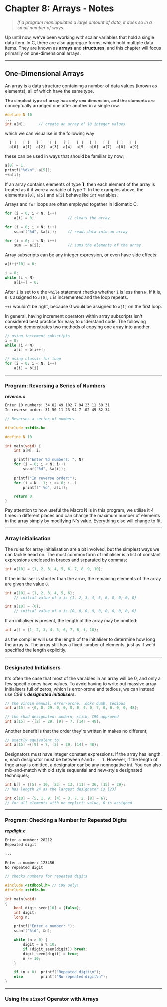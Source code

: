 # Chapter 8: Arrays - Notes

> *If a program maniupulates a large amount of data, it does so in a small number of ways*.

Up until now, we've been working with scalar variables that hold a single data item. In C, there are also aggregate forms, which hold multiple data items. They are known as **arrays** and **structures**, and this chapter will focus primarily on one-dimensional arrays.

***

## One-Dimensional Arrays

An array is a data structure containing a number of data values (known as elements), all of which have the same type.

The simplest type of array has only one dimension, and the elements are conceptually arranged one after another in a single row.

```C
#define N 10
...
int a[N];      // create an array of 10 integer values
```

which we can visualise in the following way

```
  [ ]   [ ]   [ ]   [ ]   [ ]   [ ]   [ ]   [ ]   [ ]   [ ] 
  a[0]  a[1]  a[2]  a[3]  a[4]  a[5]  a[6]  a[7]  a[8]  a[9]
```

these can be used in ways that should be familiar by now;

```C
a[0] = 1;
printf("%d\n", a[5]);
++a[i];
```

If an array contains elements of type **T**, then each element of the array is treated as if it were a variable of type **T**. In the examples above, the elements `a[0]`, `a[5]` and `a[i]` behave like `int` variables.

Arrays and `for` loops are often employed together in idiomatic C. 

```C
for (i = 0; i < N; i++)
    a[i] = 0;               // clears the array

for (i = 0; i < N; i++)
    scanf("%d", &a[i]);     // reads data into an array

for (i = 0; i < N; i++)
    sum += a[i];            // sums the elements of the array
```

Array subscripts can be any integer expression, or even have side effects:

```C
a[i+j*10] = 0;

i = 0;
while (i < N)
    a[i++] = 0;
```

After `i` is set to `0` the `while` statement checks whether `i` is less than `N`. If it is, `0` is assigned to `a[0]`, `i` is incremented and the loop repeats. 

`++i` wouldn't be right, because 0 would be assigned to `a[1]` on the first loop.

In general, having increment operators within array subscripts isn't considered best practice for easy to understand code. The following example demonstrates two methods of copying one array into another.

```C
// using increment subscripts
i = 0;
while (i < N)
    a[i] = b[i++];

// using classic for loop
for (i = 0; i < N; i++)
    a[i] = b[i]
```

***

### Program: Reversing a Series of Numbers

***reverse.c***

```txt
Enter 10 numbers: 34 82 49 102 7 94 23 11 50 31
In reverse order: 31 50 11 23 94 7 102 49 82 34
```

```C
// Reverses a series of numbers

#include <stdio.h>

#define N 10

int main(void) {
    int a[N], i;

    printf("Enter %d numbers: ", N);
    for (i = 0; i < N; i++)
        scanf("%d", &a[i]);
    
    printf("In reverse order:");
    for (i = N - 1; i >= 0; i--)
        printf(" %d", a[i]);

    return 0;
}
```

Pay attention to how useful the Macro N is in this program, we utilise it 4 times in different places and can change the maximum number of elements in the array simply by modifying N's value. Everything else will change to fit.

***

### Array Initialisation

The rules for array initialisation are a bit involved, but the simplest ways we can tackle head on. The most common form of initialiser is a list of constant expressions enclosed in braces and separated by commas;

```C
int a[10] = {1, 2, 3, 4, 5, 6, 7, 8, 9, 10};
```

If the initialiser is shorter than the array, the remaining elements of the array are given the value `0`.

```C
int a[10] = {1, 2, 3, 4, 5, 6};
    // initial value of a is {1, 2, 3, 4, 5, 6, 0, 0, 0, 0}

int a[10] = {0};
    // initial value of a is {0, 0, 0, 0, 0, 0, 0, 0, 0, 0}
```

If an initialiser is present, the length of the array may be omitted:

```C
int a[] = {1, 2, 3, 4, 5, 6, 7, 8, 9, 10};
```

as the compiler will use the length of the initialiser to determine how long the array is. The array still has a fixed number of elements, just as if we'd specified the length explicitly.

***

### Designated Initialisers

It's often the case that most of the variables in an array will be 0, and only a few specific ones have values. To avoid having to write out massive array initialisers full of zeros, which is error-prone and tedious, we can instead use C99's ***designated initialisers***.

```C
// the virgin manual: error-prone, looks dumb, tedious
int a[15] = {0, 0, 29, 0, 0, 0, 0, 0, 0, 7, 0, 0, 0, 0, 48};

// the chad designated: modern, slick, C99 approved
int a[15] = {[2] = 29, [9] = 7, [14] = 48};
```

Another benefit is that the order they're written in makes no different;

```C
// exactly equivalent to
int a[15] ={[9] = 7, [2] = 29, [14] = 48};
```

Designators must have integer constant expressions. If the array has length `n`, each designator must be between `0` and `n - 1`. However, if the length of thge array is omitted, a designator can be any nonnegative int. You can also mix-and-match with old style sequential and new-style designated techniques;

```C
int b[] = {[5] = 10, [23] = 13, [11] = 36, [15] = 29};
// has length 24 as the largest designator is [23]

int c[10] = {5, 1, 9, [4] = 3, 7, 2, [8] = 6};
// for all elements with no explicit value, 0 is assigned
```

***

### Program: Checking a Number for Repeated Digits

***repdigit.c***

```txt
Enter a number: 28212
Repeated digit

...

Enter a number: 123456
No repeated digit
```

```C
// checks numbers for repeated digits

#include <stdbool.h> // C99 only!
#include <stdio.h>

int main(void)
{
    bool digit_seen[10] = {false};
    int digit;
    long n;

    printf("Enter a number: ");
    scanf("%ld", &n);

    while (n > 0) {
        digit = n % 10;
        if (digit_seen[digit]) break;
        digit_seen[digit] = true;
        n /= 10;
    }

    if (n > 0)  printf("Repeated digit\n");
    else        printf("No repeated digit\n");
}
```

***

### Using the `sizeof` Operator with Arrays

